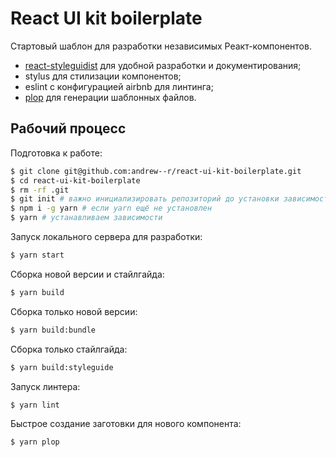 # React UI kit boilerplate

Стартовый шаблон для разработки независимых Реакт-компонентов.

- [react-styleguidist](https://github.com/sapegin/react-styleguidist) для удобной разработки и документирования;
- stylus для стилизации компонентов;
- eslint с конфигурацией airbnb для линтинга;
- [plop](https://github.com/amwmedia/plop) для генерации шаблонных файлов.

## Рабочий процесс

Подготовка к работе:

```bash
$ git clone git@github.com:andrew--r/react-ui-kit-boilerplate.git
$ cd react-ui-kit-boilerplate
$ rm -rf .git
$ git init # важно инициализировать репозиторий до установки зависимостей, чтобы правильно установился прекоммит-хук
$ npm i -g yarn # если yarn ещё не установлен
$ yarn # устанавливаем зависимости
```

Запуск локального сервера для разработки:

```bash
$ yarn start
```

Сборка новой версии и стайлгайда:

```bash
$ yarn build
```

Сборка только новой версии:

```bash
$ yarn build:bundle
```

Сборка только стайлгайда:

```bash
$ yarn build:styleguide
```

Запуск линтера:

```bash
$ yarn lint
```

Быстрое создание заготовки для нового компонента:

```bash
$ yarn plop
```
